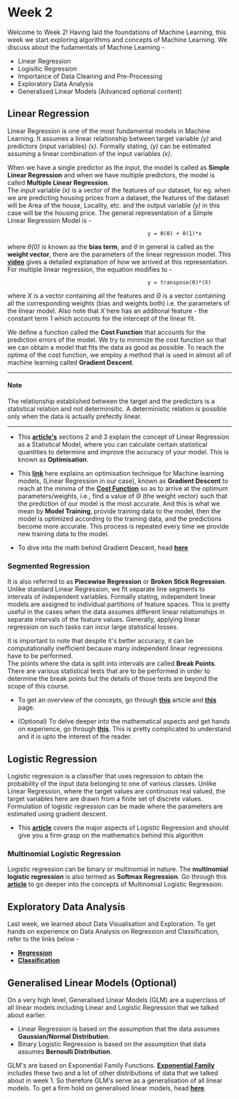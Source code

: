 # Week 2

Welcome to Week 2! Having laid the foundations of Machine Learning, this week we start exploring algorithms and concepts of Machine Learning. We discuss about the fudamentals of Machine Learning - 

* Linear Regression
* Logisitic Regression
* Importance of Data Cleaning and Pre-Processing
* Exploratory Data Analysis 
* Generalised Linear Models (Advanced optional content)

## Linear Regression

Linear Regression is one of the most fundamental models in Machine Learning. It assumes a linear relationship between target variable *(y)* and predictors (input variables) *(x)*. Formally stating, *(y)* can be estimated assuming a linear combination of the input variables *(x)*. 

When we have a single predictor as the input, the model is called as **Simple Linear Regression** and when we have multiple predictors, the model is called **Multiple Linear Regression**.  
The input variable *(x)* is a vector of the features of our dataset, for eg. when we are predicting housing prices from a dataset, the features of the dataset will be Area of the house, Locality, etc. and the output variable *(y)* in this case will be the housing price. The general representation of a Simple Linear Regression Model is -
                                                
                                                y = θ(0) + θ(1)*x

where *θ(0)* is known as the **bias term**, and *θ* in general is called as the **weight vector**, there are the parameters of the linear regression model. This **[video](https://www.coursera.org/learn/machine-learning/lecture/db3jS/model-representation)** gives a detailed explanation of how we arrived at this representation. For multiple linear regression, the equation modifies to - 

                                                y = transpose(Θ)*(X) 

where *X* is a vector containing all the features and *Θ* is a vector containing all the corresponding weights (bias and weights both) i.e. the parameters of the linear model. Also note that *X* here has an additonal feature - the constant term 1 which accounts for the intercept of the linear fit.

We define a function called the **Cost Function** that accounts for the prediction errors of the model. We try to minimize the cost function so that we can obtain a model that fits the data as good as possible. To reach the optima of the cost function, we employ a method that is used in almost all of machine learning called **Gradient Descent**.  

---

#### Note

The relationship established between the target and the predictors is a statistical relation and not determinsitic. A deterministic relation is possible only when the data is actually prefectly linear.

---

* This **[article's](http://www.stat.cmu.edu/~cshalizi/mreg/15/lectures/03/lecture-03.pdf)** sections 2 and 3 explain the concept of Linear Regression as a Statistical Model, where you can calculate certain statistical quantities to determine and improve the accuracy of your model. This is known as **Optimisation**.

* This **[link](https://www.coursera.org/learn/machine-learning/lecture/Z9DKX/gradient-descent-for-multiple-variables)** here explains an optimisation technique for Machine learning models, (Linear Regression in our case), known as **Gradient Descent** to reach at the minima of the **[Cost Function](https://www.coursera.org/lecture/machine-learning/cost-function-rkTp3)** so as to arrive at the optimum parameters/weights, i.e., find a value of *Θ* (the weight vector) such that the prediction of our model is the most accurate. And this is what we mean by **Model Training**, provide training data to the model, then the model is optimized according to the training data, and the predictions become more accurate. This process is repeated every time we provide new training data to the model.  

* To dive into the math behind Gradient Descent, head **[here](https://medium.com/@saishruthi.tn/math-behind-gradient-descent-4d66eb96d68d)**


### Segmented Regression

It is also referred to as **Piecewise Regression** or **Broken Stick Regression**. Unlike standard Linear Regression, we fit separate line segments to intervals of independent variables. Formally stating, independent linear models are assigned to individual partitions of feature spaces. This is pretty useful in the cases when the data assumes different linear relationships in separate intervals of the feature values. Generally, applying linear regression on such tasks can incur large statistical losses.  

It is important to note that despite it's better accuracy, it can be computationally inefficient because many independent linear regressions have to be performed.  
The points where the data is split into intervals are called **Break Points**. There are various statistical tests that are to be performed in order to determine the break points but the details of those tests are beyond the scope of this course.  

* To get an overview of the concepts, go through **[this](https://storybydata.com/datacated-challenge/piecewise-linear-regression/)** article and **[this](https://en.wikipedia.org/wiki/Segmented_regression)** page.  

* (Optional) To delve deeper into the mathematical aspects and get hands on experience, go through **[this](https://www.fs.fed.us/rm/pubs/rmrs_gtr189.pdf)**. This is pretty complicated to understand and it is upto the interest of the reader.  

## Logistic Regression

Logistic regression is a classifier that uses regression to obtain the probability of the input data belonging to one of various classes. Unlike Linear Regression, where the target values are continuous real valued, the target variables here are drawn from a finite set of discrete values. Formulation of logistic regression can be made where the parameters are estimated using gradient descent.  

* This **[article](https://towardsdatascience.com/logistic-regression-detailed-overview-46c4da4303bc)** covers the major aspects of Logistic Regression and should give you a firm grasp on the mathematics behind this algorithm

### Multinomial Logistic Regression

Logistic regression can be binary or multinomial in nature. The **multinomial logistic regression** is also termed as **Softmax Regression**. Go through this **[article](https://stats.idre.ucla.edu/stata/dae/multinomiallogistic-regression/)** to go deeper into the concepts of Multinomial Logistic Regression. 
 
## Exploratory Data Analysis

Last week, we learned about Data Visualisation and Exploration. To get hands on experience on Data Analysis on Regression and Classification, refer to the links below - 
* **[Regression](https://github.com/MicrosoftLearning/Principles-of-Machine-Learning-Python/blob/master/Module2/VisualizingDataForRegression.ipynb)**
* **[Classification](https://github.com/MicrosoftLearning/Principles-of-Machine-Learning-Python/blob/master/Module2/VisualizingDataForClassification.ipynb)**

## Generalised Linear Models (Optional)

On a very high level, Generalised Linear Models (GLM) are a superclass of all linear models including Linear and Logistic Regression that we talked about earlier. 

* Linear Regression is based on the assumption that the data assumes **Gaussian/Normal Distribution**.
* Binary Logistic Regression is based on the assumption that data assumes **Bernoulli Distribution**.

GLM's are based on Exponential Family Functions. **[Exponential Family](https://en.wikipedia.org/wiki/Exponential_family)** includes these two and a lot of other distributions of data that we talked about in week 1. So therefore GLM's serve as a generalisation of all linear models. To get a firm hold on generalised linear models, head **[here](https://towardsdatascience.com/generalized-linear-models-9cbf848bb8ab)**.
